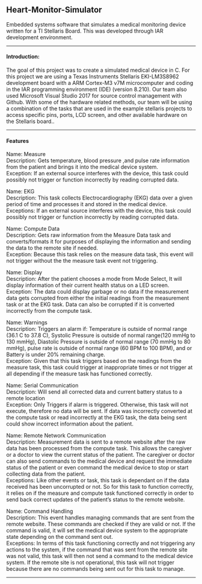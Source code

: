 <h2>Heart-Monitor-Simulator</h2>

Embedded systems software that simulates a medical monitoring device written for a TI Stellaris Board. This was developed through IAR development environment. 

<hr>
<h4>Introduction:</h4>
The goal of this project was to create a simulated medical device in C. For this project we are using a Texas Instruments Stellaris EKI-LM3S8962 development board with a ARM Cortex-M3 v7M microcomputer and coding in the IAR programming environment (IDE) (version 8.210). Our team also used Microsoft Visual Studio 2017 for source control management with Github. With some of the hardware related methods, our team will be using  a combination of the tasks that are used in the example stellaris projects to access specific pins, ports, LCD screen, and other available hardware on the Stellaris board.. 
<hr>

<h4>Features</h4>
Name: Measure <br>
Description: Gets temperature, blood pressure ,and pulse rate information from the patient and brings it into the medical device system. <br>
Exception: If an external source interferes with the device, this task could possibly not trigger or function incorrectly by reading corrupted data.<br>

Name: EKG <br>
Description: This task collects Electrocardiography (EKG) data over a given period of time and processes it and stored in the medical device. <br>
Exceptions: If an external source interferes with the device, this task could possibly not trigger or function incorrectly by reading corrupted data.<br>

Name: Compute Data<br>
Description: Gets raw information from the Measure Data task and converts/formats it for purposes of displaying the information and sending the data to the remote site if needed.<br>
Exception:  Because this task relies on the measure data task, this event will not trigger without the the measure task event not triggering.<br>

Name: Display<br>
Description: After the patient chooses a mode from Mode Select, It will display information of their current health status on a LED screen.<br>
Exception: The data could display garbage or no data if the measurement data gets corrupted from either the initial readings from the measurement task or at the EKG task. Data can also be corrupted if it is converted incorrectly from the compute task. <br>

Name: Warnings <br>
Description: Triggers an alarm if: Temperature is outside of normal range (36.1 C to 37.8 C), Systolic Pressure is outside of normal range(120 mmHg to 130 mmHg), Diastolic Pressure is outside of normal range (70 mmHg to 80 mmHg), pulse rate is outside of normal range (60 BPM to 100 BPM), and or Battery is under 20% remaining charge.<br>
Exception: Given that this task triggers based on the readings from the measure task, this task could trigger at inappropriate times or not trigger at all depending if the measure task has functioned correctly.<br>

Name: Serial Communication<br>
Description: Will send all corrected data and current battery status to a remote location <br>
Exception: Only Triggers if alarm is triggered. Otherwise, this task will not execute, therefore no data will be sent. If data was incorrectly converted at the compute task or read incorrectly at the EKG task, the data being sent could show incorrect information about the patient.<br>

Name: Remote Network Communication<br>
Description: Measurement data is sent to a remote website after the raw data has been processed from the compute task. This allows the caregiver or a doctor to view the current status of the patient. The caregiver or doctor can also send commands to the medical device and request the immediate status of the patient or even command the medical device to stop or start collecting data from the patient. <br>
Exceptions: Like other events or task, this task is dependant on if the data received has been uncorrupted or not. So for this task to function correctly, it relies on if the measure and compute task functioned correctly in order to send back correct updates of the patient’s status to the remote website. <br>

Name: Command Handling<br>
Description: This event handles managing commands that are sent from the remote website.  These commands are checked if they are valid or not. If the command is valid, it will set the medical device system to the appropriate state depending on the command sent out.<br>
Exceptions: In terms of this task functioning correctly and not triggering any actions to the system, if the command that was sent from the remote site was not valid, this task will then not send a command to the medical device system. If the remote site is not operational, this task will not trigger because there are no commands being sent out for this task to manage. <br>

<hr>


